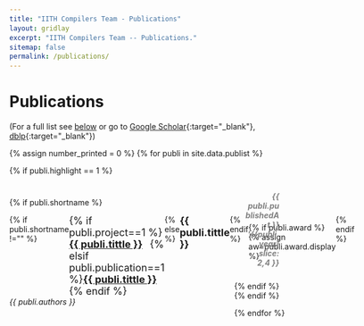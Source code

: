 ```yaml
---
title: "IITH Compilers Team - Publications"
layout: gridlay
excerpt: "IITH Compilers Team -- Publications."
sitemap: false
permalink: /publications/
---
```



# Publications


(For a full list see [below](#full-list) or go to [Google Scholar](https://scholar.google.ch/citations?user=3qZCtWYAAAAJ&hl=en){:target="_blank"}, [dblp](https://dblp.org/pers/hd/u/Upadrasta:Ramakrishna){:target="_blank"})

{% assign number_printed = 0 %}
{% for publi in site.data.publist %}

{% if publi.highlight == 1 %}

<div style="position:relative; top:10px;">  
    
  
  <div style="float:left; width:80%;position:relative; top:2px;">
  
  
  {% if publi.shortname %}
  
  <div style="width:auto;display:flex;">
  {% if publi.shortname !="" %}    
  <p style="margin:0;padding:0;border:0;font-size:large;">{% if publi.project==1 %} <strong><a href="{{site.url}}{{site.baseurl}}/projects/{{publi.shortname}}" target="_blank">{{ publi.tittle }}</a> &nbsp; </strong>{% elsif publi.publication==1 %}<strong><a href="{{site.url}}{{site.baseurl}}/publications/{{publi.shortname }}" target="_blank">{{ publi.tittle }}</a> &nbsp; </strong> {% endif %}</p>
  {% else %}
  <p style="margin:0;padding:0;border:0;font-size:large;"><strong>{{ publi.tittle }}</strong></p>
  {% endif %}

  {% if publi.award %}   
  {% assign aw=publi.award.display %} 
  <div class="trophyimage">
  <img src="/images/trophy.jpeg" alt="Trophy" style="height:20px;">
  </div> 
 {% endif %} 
  </div>

  <div>  
  <p style="margin:0;padding:0;border:0;"><em>{{ publi.authors }}</em></p>    
</div>
  <div style="margin-top:25px;">
  <p></p>
  </div>
  </div>

  <div style="float:left; width:20%;position:relative; top:-15px;">
  <p style="margin:20px;padding:0;border:0;font-weight:bold;text-align:right; color:grey"><em>{{ publi.publishedAt }}</em>  <em>'{{publi.year| slice: 2,4 }}</em></p>
  </div>
  
 
</div>
{% endif %}
{% endif %}

{% endfor %} 

<p> &nbsp; </p> 


